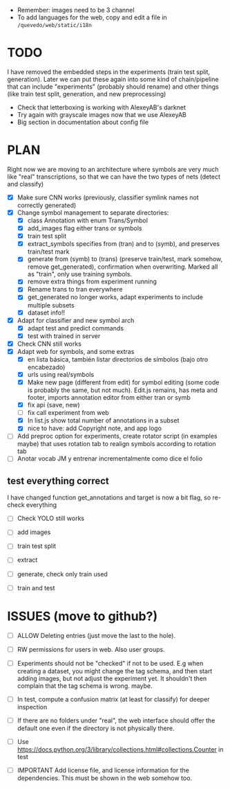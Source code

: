 - Remember: images need to be 3 channel
- To add languages for the web, copy and edit a file in `/quevedo/web/static/i18n`

# TODO

I have removed the embedded steps in the experiments (train test split,
generation). Later we can put these again into some kind of chain/pipeline that
can include "experiments" (probably should rename) and other things (like
train test split, generation, and new preprocessing)

- Check that letterboxing is working with AlexeyAB's darknet
- Try again with grayscale images now that we use AlexeyAB
- Big section in documentation about config file

# PLAN

Right now we are moving to an architecture where symbols are very much like
"real" transcriptions, so that we can have the two types of nets (detect and
classify)

- [X] Make sure CNN works (previously, classifier symlink names not correctly generated)
- [X] Change symbol management to separate directories:
    - [X] class Annotation with enum Trans/Symbol
    - [X] add_images flag either trans or symbols
    - [X] train test split
    - [X] extract_symbols specifies from (tran) and to (symb), and preserves
        train/test mark
    - [X] generate from (symb) to (trans) (preserve train/test, mark somehow,
        remove get_generated), confirmation when overwriting. Marked all as
        "train", only use training symbols.
    - [X] remove extra things from experiment running
    - [X] Rename trans to tran everywhere
    - [X] get_generated no longer works, adapt experiments to include multiple
        subsets
    - [X] dataset info!!
- [X] Adapt for classifier and new symbol arch
    - [X] adapt test and predict commands
    - [X] test with trained in server
- [X] Check CNN still works
- [X] Adapt web for symbols, and some extras
    - [X] en lista básica, también listar directorios de símbolos (bajo otro
        encabezado)
    - [X] urls using real/symbols
    - [X] Make new page (different from edit) for symbol editing (some code is
        probably the same, but not much). Edit.js remains, has meta and footer,
        imports annotation editor from either tran or symb
    - [X] fix api (save, new)
    - [ ] fix call experiment from web
    - [X] In list.js show total number of annotations in a subset
    - [X] nice to have: add Copyright note, and app logo
- [ ] Add preproc option for experiments, create rotator script (in examples maybe)
   that uses rotation tab to realign symbols according to rotation tab
- [ ] Anotar vocab JM y entrenar incrementalmente como dice el folio

## test everything correct

I have changed function get_annotations and target is now a bit flag, so
re-check everything

- [ ] Check YOLO still works
- [ ] add images
- [ ] train test split
- [ ] extract
- [ ] generate, check only train used
- [ ] train and test


# ISSUES (move to github?)

- [ ] ALLOW Deleting entries (just move the last to the hole).
- [ ] RW permissions for users in web. Also user groups.
- [ ] Experiments should not be "checked" if not to be used. E.g when creating a
    dataset, you might change the tag schema, and then start adding images, but
    not adjust the experiment yet. It shouldn't then complain that the tag
    schema is wrong. maybe.
- [ ] In test, compute a confusion matrix (at least for classify) for deeper
    inspection
- [ ] If there are no folders under "real", the web interface should offer the
    default one even if the directory is not physically there.
- [ ] Use https://docs.python.org/3/library/collections.html#collections.Counter
    in test
- [ ] IMPORTANT Add license file, and license information for the dependencies.
    This must be shown in the web somehow too.


